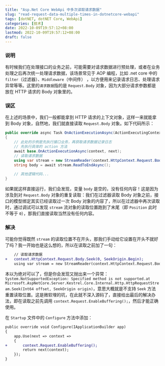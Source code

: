 ```yaml
---
title: "Asp.Net Core WebApi 中多次读取请求数据"
slug: "read-request-data-multiple-times-in-dotnetcore-webapi"
tags: [dotNET, dotNET Core, WebApi]
categories: [技术]
date: 2022-10-09T19:57:12+08:00
lastmod: 2022-10-09T19:57:12+08:00
draft: false
---
```


### 说明

有时候我们在处理接口的业务之前，可能需要对请求数据进行预处理，或者在业务处理之后再次统一处理请求数据，该场景常见于 AOP 编程，比如 .net core 中的 `filter`（过滤器）、`Middleware`（中间件） ，以方便用来记录请求日志、处理请求异常等等。这里的`请求数据`指的是 `Request.Body` 对象，因为大部分请求参数都是放在 HTTP 请求的 Body 对象里的。



### 误区

在上述的场景中，我们一般都能拿到 HTTP 请求的上下文对象，这样一来就能拿到 Body 对象，自然地，我们就直接读取 `Request.Body` 对象。如下代码所示：

``` csharp
public override async Task OnActionExecutionAsync(ActionExecutingContext context, ActionExecutionDelegate next)
{
    // 此处的示例是先执行接口业务，再获取请求数据记录日志
    // 先执行具体的 action 方法
    await base.OnActionExecutionAsync(context, next);
    // 读取请求数据
    using var stream = new StreamReader(context.HttpContext.Request.Body, Encoding.UTF8);
    string body = await stream.ReadToEndAsync();
    
    // 其他逻辑代码...
}
```

如果就这样直接运行，我们会发现，变量 `body` 是空的，没有任何内容！这是因为涉及到对 `Request.Body` 对象的重复读取：我们在过滤器读取 Body 对象之前，接口的模型绑定其实已经读取过一次 Body 对象的内容了，所以在过滤器中再次读取时，通过调试可以发现 `stream` 流对象的读取位置跑到了末尾（即 `Position` 此时不等于 `0`），那我们直接读取当然没有任何内容。



### 解决

可能你觉得既然 `stream` 的读取位置不在开头，那我们手动给它设置在开头不就好了吗？我一开始也是这么想的，所以在读取之前加了一句：

``` diff
	// 读取请求数据
+ 	context.HttpContext.Request.Body.Seek(0, SeekOrigin.Begin);
	using var stream = new StreamReader(context.HttpContext.Request.Body, Encoding.UTF8);
```

本以为绝对可以了，但是你会发现又抛出来一个异常：`System.NotSupportedException: Specified method is not supported.at Microsoft.AspNetCore.Server.Kestrel.Core.Internal.Http.HttpRequestStream.Seek(Int64 offset, SeekOrigin origin)`，意思大概就是不支持 `Seek` 方法重置读取位置。这是微软埋的坑，在此就不深入源码了，直接给出最后的解决办法，即在读取之前先调用 `context.Request.EnableBuffering();`，然后才能正确使用。

在 `Startup` 文件中的 `Configure` 方法中添加：

``` diff
public override void Configure(IApplicationBuilder app)
{
    app.Use(next => context =>
    {
+       context.Request.EnableBuffering();
        return next(context);
    });
}
```

